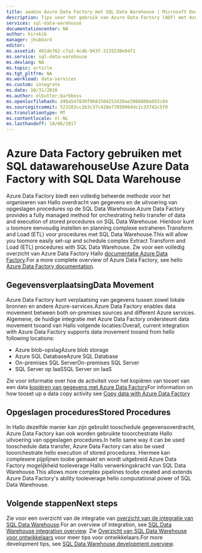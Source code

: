 ```yaml
---
title: aaaUse Azure Data Factory met SQL Data Warehouse | Microsoft Docs
description: Tips voor het gebruik van Azure Data Factory (ADF) met Azure SQL Data Warehouse om oplossingen te ontwikkelen.
services: sql-data-warehouse
documentationcenter: NA
author: hirokib
manager: jhubbard
editor: 
ms.assetid: 492de762-c7a2-4cdb-943f-3135230e94f1
ms.service: sql-data-warehouse
ms.devlang: NA
ms.topic: article
ms.tgt_pltfrm: NA
ms.workload: data-services
ms.custom: integrate
ms.date: 10/31/2016
ms.author: elbutter;barbkess
ms.openlocfilehash: d40a547830f9681504253d39ae3066800a955c04
ms.sourcegitcommit: 523283cc1b3c37c428e77850964dc1c33742c5f0
ms.translationtype: MT
ms.contentlocale: nl-NL
ms.lasthandoff: 10/06/2017
---
```

# <a name="use-azure-data-factory-with-sql-data-warehouse"></a><span data-ttu-id="4a85d-103">Azure Data Factory gebruiken met SQL datawarehouse</span><span class="sxs-lookup"><span data-stu-id="4a85d-103">Use Azure Data Factory with SQL Data Warehouse</span></span>
<span data-ttu-id="4a85d-104">Azure Data Factory biedt een volledig beheerde methode voor het organiseren van Hallo overdracht van gegevens en de uitvoering van opgeslagen procedures op de SQL Data Warehouse.</span><span class="sxs-lookup"><span data-stu-id="4a85d-104">Azure Data Factory provides a fully managed method for orchestrating hello transfer of data and execution of stored procedures on SQL Data Warehouse.</span></span>  <span data-ttu-id="4a85d-105">Hierdoor kunt u toomore eenvoudig instellen en planning complexe extraheren Transform and Load (ETL) voor procedures met SQL Data Warehouse.</span><span class="sxs-lookup"><span data-stu-id="4a85d-105">This will allow you toomore easily set-up and schedule complex Extract Transform and Load (ETL) procedures with SQL Data Warehouse.</span></span> <span data-ttu-id="4a85d-106">Zie voor een volledig overzicht van Azure Data Factory Hallo [documentatie Azure Data Factory][Azure Data Factory documentation].</span><span class="sxs-lookup"><span data-stu-id="4a85d-106">For a more complete overview of Azure Data Factory, see hello [Azure Data Factory documentation][Azure Data Factory documentation].</span></span>

## <a name="data-movement"></a><span data-ttu-id="4a85d-107">Gegevensverplaatsing</span><span class="sxs-lookup"><span data-stu-id="4a85d-107">Data Movement</span></span>
<span data-ttu-id="4a85d-108">Azure Data Factory kunt verplaatsing van gegevens tussen zowel lokale bronnen en andere Azure-services.</span><span class="sxs-lookup"><span data-stu-id="4a85d-108">Azure Data Factory enables data movement between both on-premises sources and different Azure services.</span></span>  <span data-ttu-id="4a85d-109">Algemene, de huidige integratie met Azure Data Factory ondersteunt data movement tooand van Hallo volgende locaties:</span><span class="sxs-lookup"><span data-stu-id="4a85d-109">Overall, current integration with Azure Data Factory supports data movement tooand from hello following locations:</span></span>

* <span data-ttu-id="4a85d-110">Azure blob-opslag</span><span class="sxs-lookup"><span data-stu-id="4a85d-110">Azure blob storage</span></span>
* <span data-ttu-id="4a85d-111">Azure SQL Database</span><span class="sxs-lookup"><span data-stu-id="4a85d-111">Azure SQL Database</span></span>
* <span data-ttu-id="4a85d-112">On-premises SQL Server</span><span class="sxs-lookup"><span data-stu-id="4a85d-112">On-premises SQL Server</span></span>
* <span data-ttu-id="4a85d-113">SQL Server op IaaS</span><span class="sxs-lookup"><span data-stu-id="4a85d-113">SQL Server on IaaS</span></span>

<span data-ttu-id="4a85d-114">Zie voor informatie over hoe de activiteit voor het kopiëren van tooset van een data [kopiëren van gegevens met Azure Data Factory][Copy data with Azure Data Factory]</span><span class="sxs-lookup"><span data-stu-id="4a85d-114">For information on how tooset up a data copy activity see [Copy data with Azure Data Factory][Copy data with Azure Data Factory]</span></span>

## <a name="stored-procedures"></a><span data-ttu-id="4a85d-115">Opgeslagen procedures</span><span class="sxs-lookup"><span data-stu-id="4a85d-115">Stored Procedures</span></span>
 <span data-ttu-id="4a85d-116">In Hallo dezelfde manier kan zijn gebruikt tooschedule gegevensoverdracht, Azure Data Factory kan ook worden gebruikte tooorchestrate Hallo uitvoering van opgeslagen procedures.</span><span class="sxs-lookup"><span data-stu-id="4a85d-116">In hello same way it can be used tooschedule data transfer, Azure Data Factory can also be used tooorchestrate hello execution of stored procedures.</span></span>  <span data-ttu-id="4a85d-117">Hiermee kan complexere pijplijnen toobe gemaakt en wordt uitgebreid Azure Data Factory mogelijkheid tooleverage Hallo verwerkingskracht van SQL Data Warehouse.</span><span class="sxs-lookup"><span data-stu-id="4a85d-117">This allows more complex pipelines toobe created and extends Azure Data Factory's ability tooleverage hello computational power of SQL Data Warehouse.</span></span>

## <a name="next-steps"></a><span data-ttu-id="4a85d-118">Volgende stappen</span><span class="sxs-lookup"><span data-stu-id="4a85d-118">Next steps</span></span>
<span data-ttu-id="4a85d-119">Zie voor een overzicht van de integratie van [overzicht van de integratie van SQL Data Warehouse][SQL Data Warehouse integration overview].</span><span class="sxs-lookup"><span data-stu-id="4a85d-119">For an overview of integration, see [SQL Data Warehouse integration overview][SQL Data Warehouse integration overview].</span></span>
<span data-ttu-id="4a85d-120">Zie [Overzicht van SQL Data Warehouse voor ontwikkelaars][SQL Data Warehouse development overview] voor meer tips voor ontwikkelaars.</span><span class="sxs-lookup"><span data-stu-id="4a85d-120">For more development tips, see [SQL Data Warehouse development overview][SQL Data Warehouse development overview].</span></span>

<!--Image references-->

<!--Article references-->

[Copy data with Azure Data Factory]: ../data-factory/data-factory-data-movement-activities.md
[SQL Data Warehouse development overview]: ./sql-data-warehouse-overview-develop.md
[SQL Data Warehouse integration overview]: ./sql-data-warehouse-overview-integrate.md

<!--MSDN references-->

<!--Other Web references-->
[Azure Data Factory documentation]:https://azure.microsoft.com/documentation/services/data-factory/

